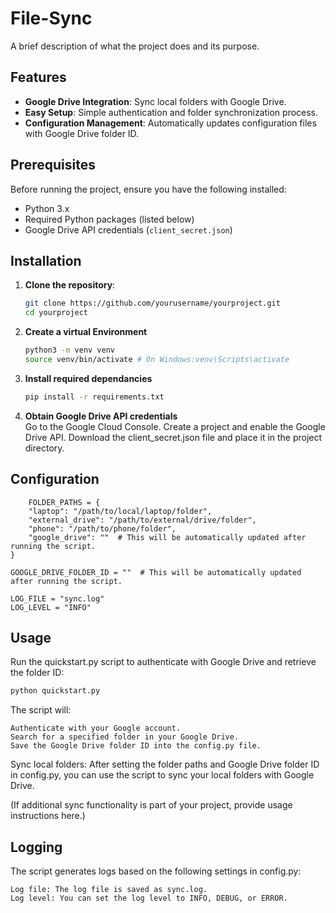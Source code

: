 # File-Sync


A brief description of what the project does and its purpose.

## Features

- **Google Drive Integration**: Sync local folders with Google Drive.
- **Easy Setup**: Simple authentication and folder synchronization process.
- **Configuration Management**: Automatically updates configuration files with Google Drive folder ID.

## Prerequisites

Before running the project, ensure you have the following installed:

- Python 3.x
- Required Python packages (listed below)
- Google Drive API credentials (`client_secret.json`)

## Installation

1. **Clone the repository**:
   ```bash
   git clone https://github.com/yourusername/yourproject.git
   cd yourproject

2. **Create a virtual Environment**
    ```bash
    python3 -m venv venv
    source venv/bin/activate # On Windows:venv\Scripts\activate  

3. **Install required dependancies**
    ```bash
    pip install -r requirements.txt

4. **Obtain Google Drive API credentials**    
    Go to the Google Cloud Console.
    Create a project and enable the Google Drive API.
    Download the client_secret.json file and place it in the project directory.

## Configuration
        FOLDER_PATHS = {
        "laptop": "/path/to/local/laptop/folder",
        "external_drive": "/path/to/external/drive/folder",
        "phone": "/path/to/phone/folder",
        "google_drive": ""  # This will be automatically updated after running the script.
    }

    GOOGLE_DRIVE_FOLDER_ID = ""  # This will be automatically updated after running the script.

    LOG_FILE = "sync.log"
    LOG_LEVEL = "INFO"


## Usage

Run the quickstart.py script to authenticate with Google Drive and retrieve the folder ID:
```bash
python quickstart.py
```
The script will:

    Authenticate with your Google account.
    Search for a specified folder in your Google Drive.
    Save the Google Drive folder ID into the config.py file.

Sync local folders: After setting the folder paths and Google Drive folder ID in config.py, you can use the script to sync your local folders with Google Drive.

(If additional sync functionality is part of your project, provide usage instructions here.)

## Logging
The script generates logs based on the following settings in config.py:

    Log file: The log file is saved as sync.log.
    Log level: You can set the log level to INFO, DEBUG, or ERROR.